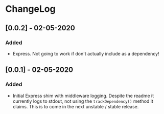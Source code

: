 # ChangeLog

## [0.0.2] - 02-05-2020

### Added

- Express. Not going to work if don't actually include as a dependency!

## [0.0.1] - 02-05-2020

### Added

- Initial Express shim with middleware logging. Despite the readme it currently logs to stdout, not using the `trackDependency()` method it claims. This is to come in the next unstable / stable release.
